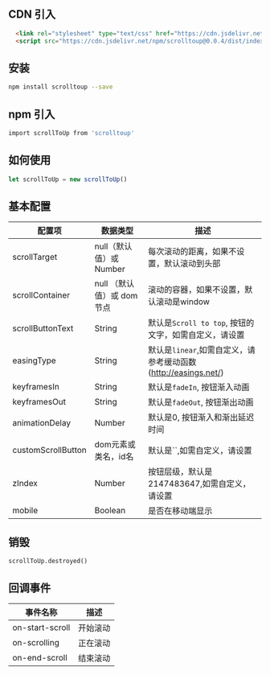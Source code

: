 ## CDN 引入

```html
  <link rel="stylesheet" type="text/css" href="https://cdn.jsdelivr.net/npm/scrolltoup@0.0.4/dist/index.css" />
  <script src="https://cdn.jsdelivr.net/npm/scrolltoup@0.0.4/dist/index.js"></script>
```

## 安装

```bash
npm install scrolltoup --save
```

## npm 引入

```bash
import scrollToUp from 'scrolltoup'
```

## 如何使用

```js
let scrollToUp = new scrollToUp()
```

## 基本配置
|  配置项   | 数据类型  |  描述 |
|  ----  | ----  | ----  |
| scrollTarget  | null（默认值）或 Number |  每次滚动的距离，如果不设置，默认滚动到头部|
| scrollContainer  | null （默认值）或 dom节点 | 滚动的容器，如果不设置，默认滚动是window
| scrollButtonText  | String | 默认是`Scroll to top`, 按钮的文字，如需自定义，请设置
| easingType  | String | 默认是`linear`,如需自定义，请参考缓动函数 (http://easings.net/)
| keyframesIn  | String | 默认是`fadeIn`, 按钮渐入动画
| keyframesOut  | String | 默认是`fadeOut`, 按钮渐出动画
| animationDelay  | Number | 默认是0, 按钮渐入和渐出延迟时间
| customScrollButton  | dom元素或类名，id名 | 默认是``,如需自定义，请设置
| zIndex  | Number | 按钮层级，默认是2147483647,如需自定义，请设置
| mobile  | Boolean | 是否在移动端显示


## 销毁

```
scrollToUp.destroyed()
```
## 回调事件

|  事件名称   |   描述 |
|  ----  | ----  | 
| on-start-scroll  | 开始滚动 | 
| on-scrolling  | 正在滚动 | 
| on-end-scroll  | 结束滚动 | 



